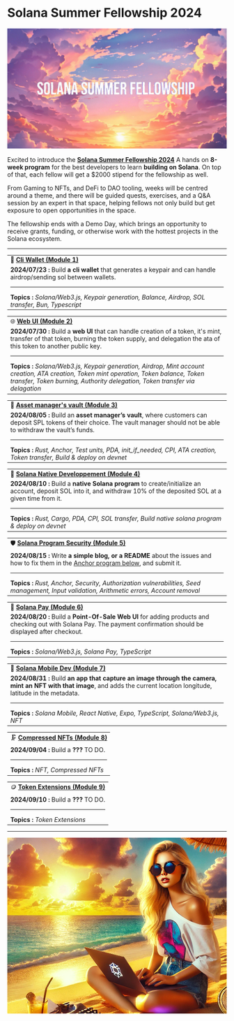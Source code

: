 # Solana Summer Fellowship 2024

![](assets/ssf2024.png)

Excited to introduce the [**Solana Summer Fellowship 2024**](https://summer.superteam.fun/) A hands on **8-week program** for the best developers to learn **building on Solana**. On top of that, each fellow will get a $2000 stipend for the fellowship as well.

From Gaming to NFTs, and DeFi to DAO tooling, weeks will be centred around a theme, and there will be guided quests, exercises, and a Q&A session by an expert in that space, helping fellows not only build but get exposure to open opportunities in the space.

The fellowship ends with a Demo Day, which brings an opportunity to receive grants, funding, or otherwise work with the hottest projects in the Solana ecosystem.



--------

<table>

  <tr>
    <td>👛 <b><a href="https://github.com/Laugharne/ssf_s1_exo">Cli Wallet (Module 1)</a></b></td>
  </tr>
  <tr>
    <td><b>2024/07/23 :</b> Build <b>a cli wallet</b> that generates a keypair and can handle airdrop/sending sol between wallets.
    <hr><b>Topics :</b>
    <i>
        Solana/Web3.js,
        Keypair generation,
        Balance,
        Airdrop,
        SOL transfer,
        Bun, Typescript
    </i>
    </td>
  </tr>


</table>


<table>

  <tr>
    <td>🌐 <b><a href="https://github.com/Laugharne/ssf_s2_exo">Web UI (Module 2)</a></b></td>
  </tr>
  <tr>
    <td><b>2024/07/30 :</b> Build a <b>web UI</b> that can handle creation of a token, it's mint, transfer of that token, burning the token supply, and delegation the ata of this token to another public key.
    <hr><b>Topics :</b>
    <i>
        Solana/Web3.js,
        Keypair generation,
        Airdrop,
        Mint account creation,
        ATA creation,
        Token mint operation,
        Token balance,
        Token transfer,
        Token burning,
        Authority delegation,
        Token transfer via delagation
    </i>
  </td>
  </tr>


</table>


<table>

  <tr>
    <td>🏦 <b><a href="https://github.com/Laugharne/ssf_s3_exo">Asset manager's vault (Module 3)</a></b></td>
  </tr>
  <tr>
    <td><b>2024/08/05 :</b> Build an <b>asset manager’s vault</b>, where customers can deposit SPL tokens of their choice. The vault manager should not be able to withdraw the vault’s funds.
    <hr><b>Topics :</b>
    <i>
      Rust,
      Anchor,
      Test units,
      PDA,
      init_if_needed,
      CPI,
      ATA creation,
      Token transfer,
      Build & deploy on devnet
      </i>
  </td>
  </tr>


</table>


<table>

  <tr>
    <td>🔧 <b><a href="https://github.com/Laugharne/ssf_s4_exo">Solana Native Developpement (Module 4)</a></b></td>
  </tr>
  <tr>
    <td><b>2024/08/10 :</b> Build a <b>native Solana program</b> to create/initialize an account, deposit SOL into it, and withdraw 10% of the deposited SOL at a given time from it.
    <hr><b>Topics :</b>
    <i>
      Rust,
      Cargo,
      PDA,
      CPI,
      SOL transfer,
      Build native solana program & deploy on devnet
    </i>
  </td>
  </tr>


</table>


<table>

  <tr>
    <td>🛡️ <b><a href="https://medium.com/@franck.maussand/securing-solana-programs-avoiding-common-pitfalls-in-rust-and-anchor-development-f3a863b43d34">Solana Program Security (Module 5)</a></b></td>
  </tr>
  <tr>
    <td><b>2024/08/15 :</b> Write <b>a simple blog, or a README</b> about the issues and how to fix them in the <a href="https://github.com/GitBolt/insecure-program/blob/master/programs/unsecure-program/src/lib.rs">Anchor program below</a>, and submit it.
    <hr><b>Topics :</b>
    <i>
      Rust,
      Anchor,
      Security,
      Authorization vulnerabilities,
      Seed management,
      Input validation,
      Arithmetic errors,
      Account removal
    </i>
  </td>
  </tr>


</table>


<table>

  <tr>
    <td>🛒 <b><a href="https://github.com/Laugharne/ssf_s6_exo">Solana Pay (Module 6)</a></b></td>
  </tr>
  <tr>
    <td><b>2024/08/20 :</b> Build a <b>Point-Of-Sale Web UI</b> for adding products and checking out with Solana Pay. The payment confirmation should be displayed after checkout.
    <hr><b>Topics :</b>
    <i>
      Solana/Web3.js,
      Solana Pay,
      TypeScript
    </i>
  </td>
  </tr>


</table>


<table>

  <tr>
    <td>📲 <b><a href="https://github.com/Laugharne/ssf_s7_exo">Solana Mobile Dev (Module 7)</a></b></td>
  </tr>
  <tr>
    <td><b>2024/08/31 :</b> Build <b>an app that capture an image through the camera, mint an NFT with that image</b>, and adds the current location longitude, latitude in the metadata.
    <hr><b>Topics :</b>
    <i>
      Solana Mobile,
      React Native,
      Expo,
      TypeScript,
      Solana/Web3.js,
      NFT
    </i>
  </td>
  </tr>


</table>


<table>

  <tr>
    <td>🗜️ <b><a href="https://github.com/Laugharne/ssf_s8_exo">Compressed NFTs (Module 8)</a></b></td>
  </tr>
  <tr>
    <td><b>2024/09/04 :</b> Build a <b>???</b> TO DO.
    <hr><b>Topics :</b>
    <i>
      NFT,
      Compressed NFTs
    </i>
  </td>
  </tr>


</table>


<table>

  <tr>
    <td>🪙 <b><a href="https://github.com/Laugharne/ssf_s8_exo">Token Extensions (Module 9)</a></b></td>
  </tr>
  <tr>
    <td><b>2024/09/10 :</b> Build a <b>???</b> TO DO.
    <hr><b>Topics :</b>
    <i>
      Token Extensions
    </i>
  </td>
  </tr>


</table>

----

![](assets/julie.png)
